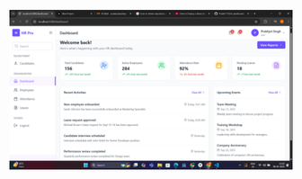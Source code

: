 ![image alt](https://github.com/Prabh7170/hr_dashboard/blob/edcf2b3f111c2916717b428b64161688aedb9dba/Screenshot%20(119).png)
